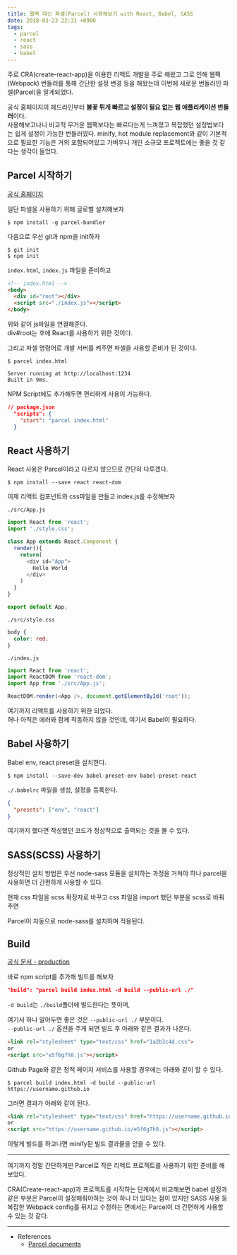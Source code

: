 ```yaml
---
title: 웹팩 대신 파셀(Parcel) 사용해보기 with React, Babel, SASS
date: 2018-03-23 22:31 +0900
tags:
  - parcel
  - react
  - sass
  - babel
---
```


주로 CRA(create-react-app)을 이용한 리액트 개발을 주로 해왔고 그로 인해 웹팩(Webpack) 번들러를 통해 간단한 설정 변경 등을 해왔는데 이번에 새로운 번들러인 파셀(Parcel)을 알게되었다.

공식 홈페이지의 헤드라인부터 **불꽃 튀게 빠르고 설정이 필요 없는 웹 애플리케이션 번들러**이다.  
사용해보고나니 비교적 무거운 웹팩보다는 빠르다는게 느껴졌고 복잡했던 설정법보다는 쉽게 설정이 가능한 번들러였다. minify, hot module replacement와 같이 기본적으로 필요한 기능은 거의 포함되어있고 가벼우니 개인 소규모 프로젝트에는 좋을 것 같다는 생각이 들었다.



## Parcel 시작하기

[공식 홈페이지](https://parceljs.org/)

일단 파셀을 사용하기 위해 글로벌 설치해보자
```shell
$ npm install -g parcel-bundler
```

다음으로 우선 git과 npm을 init하자
```shell
$ git init
$ npm init
```

`index.html`, `index.js` 파일을 준비하고
```html
<!-- index.html -->
<body>
  <div id="root"></div>
  <script src="./index.js"></script>
</body>
```
위와 같이 js파일을 연결해준다.  
div#root는 후에 React를 사용하기 위한 것이다.

그리고 파셀 명령어로 개발 서버를 켜주면 파셀을 사용할 준비가 된 것이다.

```shell
$ parcel index.html

Server running at http://localhost:1234
Built in 9ms.
```

NPM Script에도 추가해두면 편리하게 사용이 가능하다.
```json
// package.json
  "scripts": {
    "start": "parcel index.html"
  }
```



## React 사용하기

React 사용은 Parcel이라고 다르지 않으므로 간단히 다루겠다.

```
$ npm install --save react react-dom
```

이제 리액트 컴포넌트와 css파일을 만들고 index.js를 수정해보자

`./src/App.js`
```javascript
import React from 'react';
import './style.css';

class App extends React.Component {
  render(){
    return(
      <div id="App">
        Hello World
      </div>
    )
  }
}

export default App;
```

`./src/style.css`
```css
body {
  color: red;
}
```

`./index.js`
```javascript
import React from 'react';
import ReactDOM from 'react-dom';
import App from './src/App.js';

ReactDOM.render(<App />, document.getElementById('root'));
```

여기까지 리액트를 사용하기 위한 되었다.  
허나 아직은 에러와 함께 작동하지 않을 것인데, 여기서 Babel이 필요하다.



## Babel 사용하기

Babel env, react preset을 설치한다.

```shell
$ npm install --save-dev babel-preset-env babel-preset-react
```

`./.babelrc` 파일을 생성, 설정을 등록한다.
```json
{
  "presets": ["env", "react"]
}
```

여기까지 했다면 작성했던 코드가 정상적으로 출력되는 것을 볼 수 있다.



## SASS(SCSS) 사용하기

정상적인 설치 방법은 우선 node-sass 모듈을 설치하는 과정을 거쳐야 하나 parcel을 사용하면 더 간편하게 사용할 수 있다.

현재 css 파일을 scss 확장자로 바꾸고
css 파일을 import 했던 부분을 scss로 바꿔주면

Parcel이 자동으로 node-sass를 설치하며 적용된다.



## Build

[공식 문서 - production](https://parceljs.org/production.html)

바로 npm script를 추가해 빌드를 해보자
```json
"build": "parcel build index.html -d build --public-url ./"
```

`-d build`는 `./build`폴더에 빌드한다는 뜻이며,  

여기서 하나 알아두면 좋은 것은 `--public-url ./` 부분이다.  
`--public-url ./` 옵션을 주게 되면 빌드 후 아래와 같은 결과가 나온다.

```html
<link rel="stylesheet" type="text/css" href="1a2b3c4d.css">
or
<script src="e5f6g7h8.js"></script>
```

Github Page와 같은 정적 페이지 서비스를 사용할 경우에는 아래와 같이 할 수 있다.
```shell
$ parcel build index.html -d build --public-url https://username.github.io
```

그러면 결과가 아래와 같이 된다.
```html
<link rel="stylesheet" type="text/css" href="https://username.github.io/1a2b3c4d.css">
or
<script src="https://username.github.io/e5f6g7h8.js"></script>
```

이렇게 빌드를 하고나면 minify된 빌드 결과물을 얻을 수 있다.


---

여기까지 정말 간단하게만 Parcel로 작은 리액트 프로젝트를 사용하기 위한 준비를 해보았다. 

CRA(Create-react-app)과 프로젝트를 시작하는 단계에서 비교해보면 babel 설정과 같은 부분은 Parcel이 설정해줘야하는 것이 하나 더 있다는 점이 있지만 SASS 사용 등 복잡한 Webpack config를 뒤지고 수정하는 면에서는 Parcel이 더 간편하게 사용할 수 있는 것 같다.  

---

- References
  - [Parcel documents](https://parceljs.org/getting_started.html)
